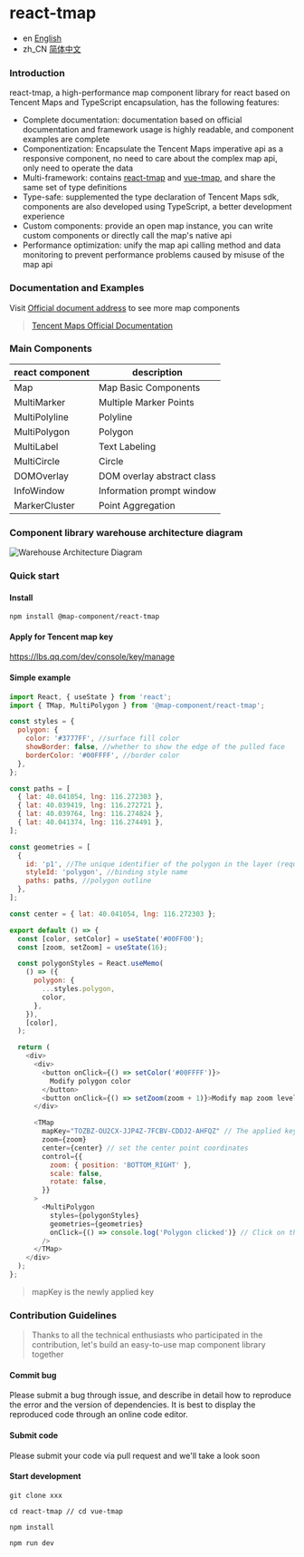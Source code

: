 # react-tmap

- en [English](README.md)
- zh_CN [简体中文](README.zh_CN.md)

### Introduction

react-tmap, a high-performance map component library for react based on Tencent Maps and TypeScript encapsulation, has the following features:

- Complete documentation: documentation based on official documentation and framework usage is highly readable, and component examples are complete
- Componentization: Encapsulate the Tencent Maps imperative api as a responsive component, no need to care about the complex map api, only need to operate the data
- Multi-framework: contains [react-tmap](https://github.com/didi/react-tmap) and [vue-tmap](https://github.com/didi/vue-tmap), and share the same set of type definitions
- Type-safe: supplemented the type declaration of Tencent Maps sdk, components are also developed using TypeScript, a better development experience
- Custom components: provide an open map instance, you can write custom components or directly call the map's native api
- Performance optimization: unify the map api calling method and data monitoring to prevent performance problems caused by misuse of the map api

### Documentation and Examples

Visit [Official document address](https://didi.github.io/react-tmap/) to see more map components

> [Tencent Maps Official Documentation](https://lbs.qq.com/webApi/javascriptGL/glDoc/glDocIndex)

### Main Components

| react component | description                |
| --------------- | -------------------------- |
| Map             | Map Basic Components       |
| MultiMarker     | Multiple Marker Points     |
| MultiPolyline   | Polyline                   |
| MultiPolygon    | Polygon                    |
| MultiLabel      | Text Labeling              |
| MultiCircle     | Circle                     |
| DOMOverlay      | DOM overlay abstract class |
| InfoWindow      | Information prompt window  |
| MarkerCluster   | Point Aggregation          |

### Component library warehouse architecture diagram

![Warehouse Architecture Diagram](https://pt-starimg.didistatic.com/static/starimg/img/hoIR5zeNlu1650526012816.png)

### Quick start

#### Install

```shell
npm install @map-component/react-tmap
```

#### Apply for Tencent map key

https://lbs.qq.com/dev/console/key/manage

#### Simple example

```javascript
import React, { useState } from 'react';
import { TMap, MultiPolygon } from '@map-component/react-tmap';

const styles = {
  polygon: {
    color: '#3777FF', //surface fill color
    showBorder: false, //whether to show the edge of the pulled face
    borderColor: '#00FFFF', //border color
  },
};

const paths = [
  { lat: 40.041054, lng: 116.272303 },
  { lat: 40.039419, lng: 116.272721 },
  { lat: 40.039764, lng: 116.274824 },
  { lat: 40.041374, lng: 116.274491 },
];

const geometries = [
  {
    id: 'p1', //The unique identifier of the polygon in the layer (required when deleting and updating data)
    styleId: 'polygon', //binding style name
    paths: paths, //polygon outline
  },
];

const center = { lat: 40.041054, lng: 116.272303 };

export default () => {
  const [color, setColor] = useState('#00FF00');
  const [zoom, setZoom] = useState(16);

  const polygonStyles = React.useMemo(
    () => ({
      polygon: {
        ...styles.polygon,
        color,
      },
    }),
    [color],
  );

  return (
    <div>
      <div>
        <button onClick={() => setColor('#00FFFF')}>
          Modify polygon color
        </button>
        <button onClick={() => setZoom(zoom + 1)}>Modify map zoom level</button>
      </div>

      <TMap
        mapKey="TOZBZ-OU2CX-JJP4Z-7FCBV-CDDJ2-AHFQZ" // The applied key
        zoom={zoom}
        center={center} // set the center point coordinates
        control={{
          zoom: { position: 'BOTTOM_RIGHT' },
          scale: false,
          rotate: false,
        }}
      >
        <MultiPolygon
          styles={polygonStyles}
          geometries={geometries}
          onClick={() => console.log('Polygon clicked')} // Click on the polygon
        />
      </TMap>
    </div>
  );
};
```

> mapKey is the newly applied key

### Contribution Guidelines

> Thanks to all the technical enthusiasts who participated in the contribution, let's build an easy-to-use map component library together

#### Commit bug

Please submit a bug through issue, and describe in detail how to reproduce the error and the version of dependencies. It is best to display the reproduced code through an online code editor.

#### Submit code

Please submit your code via pull request and we'll take a look soon

#### Start development

```
git clone xxx

cd react-tmap // cd vue-tmap

npm install

npm run dev
```
